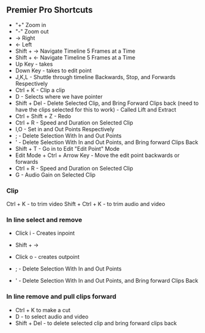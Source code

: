 ## Premier Pro Shortcuts

- "+" Zoom in
- "-" Zoom out
- -> Right
- <- Left
- Shift + ->  Navigate Timeline 5 Frames at a Time
- Shift + <- Navigate Timeline 5 Frames at a Time
- Up Key - takes
- Down Key - takes to edit point
- J,K,L - Shuttle through timeline Backwards, Stop, and Forwards Respectively
- Ctrl + K - Clip a clip
- D - Selects where we have pointer
- Shift + Del - Delete Selected Clip, and Bring Forward Clips back (need to have the clips selected for this to work) - Called Lift and Extract
- Ctrl + Shift + Z - Redo
- Ctrl + R - Speed and Duration on Selected Clip 
- I,O - Set in and Out Points Respectively
- ; - Delete Selection With In and Out Points
- ' - Delete Selection With In and Out Points, and Bring forward Clips Back
- Shift + T - Go in to Edit "Edit Point" Mode
- Edit Mode + Ctrl + Arrow Key - Move the edit point backwards or forwards
- Ctrl + R - Speed and Duration on Selected Clip 
- G - Audio Gain on Selected Clip 

### Clip
Ctrl + K - to trim video
Shift + Ctrl + K - to trim audio and video 

### In line select and remove
- Click i - Creates inpoint
- Shift + ->
- Click o - creates outpoint

- ; - Delete Selection With In and Out Points
- ' - Delete Selection With In and Out Points, and Bring forward Clips Back

### In line remove and pull clips forward
- Ctrl + K to make a cut
- D - to select audio and video
- Shift + Del - to delete selected clip and bring forward clips back
